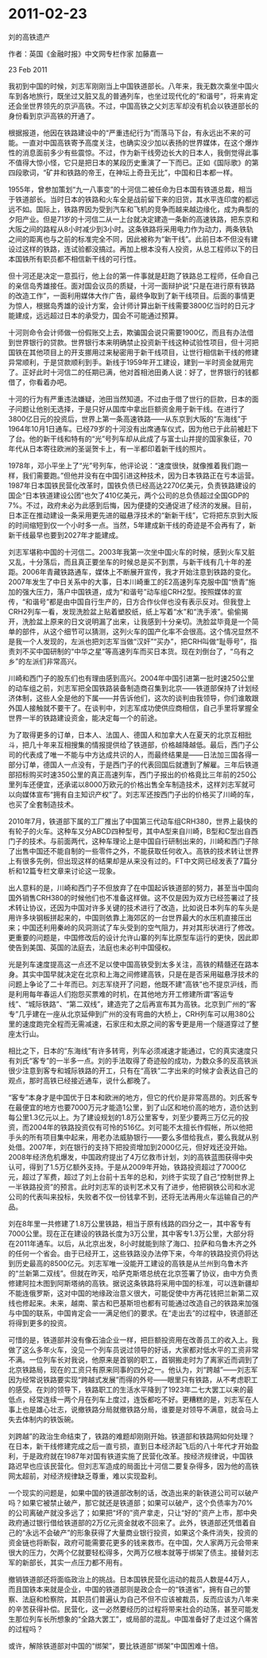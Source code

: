 # 2011-02-23

刘的高铁遗产

作者：英国《金融时报》中文网专栏作家 加藤嘉一

23 Feb 2011

我初到中国的时候，刘志军刚刚当上中国铁道部长。八年来，我无数次乘坐中国火车到各地旅行，既坐过又脏又乱的普通列车，也坐过现代化的“和谐号”，将来肯定还会坐世界领先的京沪高铁。不过，中国高铁之父刘志军却没有机会以铁道部长的身份看到京沪高铁的开通了。

根据报道，他因在铁路建设中的“严重违纪行为”而落马下台，有永远出不来的可能。一直对中国高铁寄予高度关注，也确实没少加以表扬的世界媒体，在这个爆炸性的消息面前多少有些震惊。不过，作为新干线旁边长大的日本人，我倒觉得此事不值得大惊小怪，它只是把日本的某段历史重演了一下而已。正如《国际歌》的第四段歌词，“矿井和铁路的帝王，在神坛上奇丑无比”，中国和日本都一样。

1955年，曾参加策划“九一八事变”的十河信二被任命为日本国有铁道总裁，相当于铁道部长。当时日本的铁路和火车全是战前留下来的旧货，其水平连印度的都远远不如。国际上，铁路界因为受到汽车和飞机的竞争而越来越边缘化，成为典型的夕阳产业。但是71岁的十河信二从一上台就决定建造一条新的高速铁路，把东京和大阪之间的路程从8小时减少到3小时。这条铁路将采用电力作为动力，两条铁轨之间的距离也与之前的标准完全不同，因此被称为“新干线”。此前日本不但没有建设过这样的铁路，连试验都没搞过。再加上根本没有人投资，从总工程师以下的日本国铁所有职员都不相信新干线的可行性。

但十河还是决定一意孤行，他上台的第一件事就是赶跑了铁路总工程师，任命自己的亲信岛秀雄接任。面对国会议员的质疑，十河一面辩护说“只是在进行原有铁路的改造工作”，一面利用媒体大作广告，最终争取到了新干线项目。后面的事情更为惊人，根据岛秀雄的设计方案，会计师计算出新干线需要3800亿当时的日元才能建成，远远超过日本的承受力，国会不可能通过预算。

十河则命令会计师做一份假账交上去，欺骗国会说只需要1900亿，而且有办法借到世界银行的贷款。世界银行本来明确禁止投资新干线这种试验性项目，但十河把国铁在其他项目上的开支挪用过来秘密用于新干线项目，让世行相信新干线的修建异常顺利，于是贷款顺利到手。新线于1959年开工建设，建到一半时资金就用完了。正好此时十河信二的任期已满，他对首相池田勇人说：好了，世界银行的钱都借了，你看着办吧。

十河的行为有严重违法嫌疑，池田当然知道。不过由于借了世行的巨款，日本的面子问题让他别无选择，于是只好从国库中拿出巨额资金用于新干线。在进行了3800亿日元的投资后，世界上第一条高速铁路——从东京到大阪的“东海线”于1964年10月1日通车。已经79岁的十河没有出席通车仪式，因为他已于此前被赶下了台。他的新干线和特有的“光”号列车却从此成了与富士山并提的国家象征，70年代从日本寄往欧洲的圣诞贺卡上，有一半都印着新干线的照片。

1978年，邓小平坐上了“光”号列车，他评论说：“速度很快，就像推着我们跑一样，我们需要跑。”但他并没有在中国引进这种技术，因为日本铁路正在亏本运营。1987年日本国铁民营化改革时，国铁负债已经高达2270亿美元，负责铁路建设的国企“日本铁道建设公团”也欠了410亿美元，两个公司的总负债超过全国GDP的7%。不过，政府未必为此感到后悔，因为便捷的交通促进了经济的发展。目前，日本正在推动建设一条采用更先进的磁悬浮技术的“新新干线”，它将把东京到大阪的时间缩短到仅一个小时多一点。当然，5年建成新干线的奇迹是不会再有了，新新干线最早也要到2027年才能建成。

刘志军堪称中国的十河信二。2003年我第一次坐中国火车的时候，感到火车又脏又乱，十分落后，而且真正要坐车的时候总是买不到票，与新干线有几十年的差距。2006年青藏铁路通车，媒体上不断展开宣传，我才开始注意到铁路的变化。2007年发生了中日关系中的大事，日本川崎重工的E2高速列车克服中国“愤青”施加的强大压力，落户中国铁道，成为“和谐号”动车组CRH2型。按照媒体的宣传，“和谐号”都是由中国自行生产的，日方合作伙伴也没有表示反对。但我登上CRH2列车一看，发现洗脸盆上贴着塑胶纸，纸上写着“水”和“洗手液”。偷偷揭开，洗脸盆上原来的日文说明漏了出来，让我感到十分亲切。洗脸盆毕竟是一个简单的部件，从这个细节可以猜测，这列火车的国产化率不会很高。这个情况显然不是我一个人发现的，左派也把刘志军当做“汉奸”“买办”，把CRH叫做“耻辱号”，指责刘不买中国研制的“中华之星”等高速列车而买日本货。现在刘倒台了，“乌有之乡”的左派们非常高兴。

川崎和西门子的股东们也有理由感到高兴。2004年中国引进第一批时速250公里的动车组之前，刘志军把全国铁路装备制造商召集到北京——铁道部保持了计划经济体制，这些人全是他的下属——并告诉他们，这次的谈判由我领导，你们谁敢跟外国人接触就不要干了。在谈判中，刘志军成功使供应商相信，自己手里将掌握全世界一半的铁路建设资金，能决定每一个的前途。

为了取得更多的订单，日本人、法国人、德国人和加拿大人在夏天的北京互相批斗，把几十年来互相搜集的情报提供给了铁道部，价格越降越低。最后，西门子公司的代表成了唯一不能与中方达成共识的人，而最终结果是——日法加三国各得一部分订单，德国人一点没有，于是西门子的代表回国后就遭到了解雇。三年后铁道部招标购买时速350公里的真正高速列车，西门子报出的价格竟比三年前的250公里列车还便宜，还承诺以8000万欧元的价格出售全车制造技术，这样刘志军就可以向媒体宣布“拥有自主知识产权”了。刘志军还按西门子出的价格买了川崎的车，也买了全套制造技术。

2010年7月，铁道部下属的工厂推出了中国第三代动车组CRH380，世界上最快的有轮子的火车。这种车又分ABCD四种型号，其中A型来自川崎，B型和C型出自西门子的技术。与前面两代，这种车理论上是中国自行研制出来的，川崎和西门子除了出售中国还不能自制的一些零件之外，不能获取任何收入。高铁的技术转让世界上有很多先例，但出现这样的结果却是从来没有过的。FT中文网已经发表了7篇分析和12篇专栏文章来讨论这一现象。

出人意料的是，川崎和西门子不但放弃了在中国起诉铁道部的努力，甚至当中国向国外销售CRH380的时候他们也不准备这样做。这不仅是因为双方已经签署过了技术转让协议，还因为中国对许多关键的技术进行了改造，比如说日本列车的车头是用许多块钢板拼起来的，中国则依靠上海郊区的一台世界最大的水压机直接压出来；中国还利用秦岭的风洞测试了车头受到的空气阻力，并对其形状进行了修改。更重要的问题是，中国修改后的设计允许山寨的列车比原型车运行的更快，因此即使告到美国、英国的法庭去，法庭也未必判中国侵权。

光是列车速度提高这一点还不足以使中国高铁受到太多关注，高铁的精髓还在路本身。其实中国早就决定在北京和上海之间修建高铁，只是在是否采用磁悬浮技术的问题上争论了二十年而已。刘志军绕开了问题，他既不建“高铁”也不提京沪线，而是利用每年春运人们抱怨买票难的时机，在其他地方开工修建所谓“客运专线”、“城际铁路”、“第二双线”，建造完了之后再宣布其为高铁。北京到广州的“客专”几乎建在一座从北京延伸到广州的没有弯曲的大桥上，CRH列车可以用380公里的速度跑完全程而无需减速，石家庄和太原之间的客专更是用一个隧道穿过了整座太行山。

相比之下，日本的“东海线”有许多转弯，列车必须减速才能通过，它的真实速度只有刘氏“客专”的一半多一点。刘的手法取得了奇迹般的成功，为数众多的反高铁派很少注意到客专和城际铁路的开工，只有在“高铁”二字出来的时候才会表达自己的观点，那时高铁已经接近通车，说什么都晚了。

“客专”本身才是中国优于日本和欧洲的地方，但它的代价是非常高昂的。刘氏客专在最便宜的地方也要7000万元才能造1公里，到了山区和地价高的地方，造价达到每公里1.3亿元以上。为了建设规划的1.8万公里客专，刘至少要两三万亿元的投资，而2004年的铁路投资仅有可怜的516亿。刘可能不太擅长作假帐，所以他把手头的所有项目集中起来，用老办法威胁银行——要么多借给我点，要么我就从别处借。2007年，刘在银行的支持下把投资增加到2000亿元，但好戏还没开始。2008年经济危机爆发，中国政府提出了4万亿救市计划，刘的高铁蓝图获得中央认可，得到了1.5万亿额外支持。于是从2009年开始，铁路投资超过了7000亿元，超过了军费，超过了刘上台前十五年的总和，刘终于实现了自己“控制世界上一半铁路投资”的预言。此时刘志军的谈判艺术又有了进步，他把钢铁公司和水泥公司的代表叫来投标，失败者不仅一份钱拿不到，还将无法再用火车运输自己的产品。

刘在8年里一共修建了1.8万公里铁路，相当于原有线路的四分之一，其中客专有7000公里。现在正在建设的铁路长度为3万公里，其中客专1.3万公里，大部分将在2011年通车。以后，从北京出发，8小时就能到除了海口、拉萨和乌鲁木齐之外的任何一个省会。由于已经开工，这些铁路没办法停下来，今年的铁路投资仍将达到历史最高的8500亿元。刘志军唯一没能开工建设的高铁是从兰州到乌鲁木齐的“兰新第二双线”。但就在昨天，哈萨克斯塔总统在北京签署了协议，由中方负责修建阿拉木图到阿斯塔纳的高铁。据说这条铁路将采用中国的标准，可以连新疆却不能连俄罗斯，这对中国的地缘政治意义很大，可能促使中方再花钱把兰新第二双线也修起来。未来，越南、蒙古和巴基斯坦也都有可能通过改造自己的铁路来加强与中国的联系，中国肯定会一一满足他们的要求。在“走出去”的过程中，铁道部还将得到更多的投资。

可惜的是，铁道部并没有像石油企业一样，把巨额投资用在改善员工的收入上。我做了这么多年火车，没见一个列车员说过领导的好话，大家都对低水平的工资非常不满。一位列车长对我说，他原来是首钢的职工，首钢搬走时为了离家近而调到了北京铁路局，现在的工资只有原来同事的四分之一。他认为，刘“跨越”——刘志军因为经常说铁路要实现“跨越式发展”而得的外号——眼里只有铁路，从不考虑职工的感受。在刘的领导下，铁路职工的生活水平降到了1923年二七大罢工以来的最低点，经常连续一两个月在列车上度过，连饭都吃不好。更糟糕的是，刘志军在人事上也是雄心壮志，说撤铁路分局就撤铁路分局，谁要是对领导不满意，就会马上失去体制内的铁饭碗。

刘跨越”的政治生命结束了，铁路的难题却刚刚开始。铁道部和铁路网如何处理？在日本，新干线修建完成之后一直亏损，直到日本经济起飞后的八十年代才开始盈利，于是政府就在1987年对国有铁道实施了民营化改革。按经济规律说，中国铁路迟早也应该民营化。但刘志军造成的局面比十河信二要复杂得多，因为他的高铁网太超前，对经济规律缺乏尊重，难以实现盈利。

一个现实的问题是，如果中国的铁道部改制的话，改造出来的新铁道公司可以破产吗？如果它被禁止破产，那它就还是铁道部；如果可以破产，这个负债率为70%的公司离破产就没多远了；如果把“坏的”资产拿走，只让“好的”资产上市，那中央政府通过银行借给铁道部的2万亿元资金就收不回来了。此外，铁道部还凭借着自己的“永远不会破产”的形象获得了大量商业银行投资，如果这个条件消失，投资的资金链也将断裂，政府可能需要花更多的钱来救市。在中国，欠人家两万元会带来很大的压力，欠两个亿就要轻松得多，欠两万亿根本就等于绑架了债主。接替刘志军的新部长，其实一点压力都不用有。

撤销铁道部还将面临政治上的挑战。日本国铁民营化运动的裁员人数是44万人，而且国铁本来就是企业，中国的铁道部则是政企合一的“铁道省”，拥有自己的警察、法庭和检察院，其职员们普遍认为自己不但不应该被裁员，反而应该为八年来的辛苦获得补偿。民营化，这一必然要经历的过程将带来社会的动荡，甚至可能发生那位列车长所想象的“全路大罢工”，或局部的混乱。中国准备好了走过这个痛苦的过程吗？

或许，解除铁道部对中国的“绑架”，要比铁道部“绑架”中国困难十倍。
